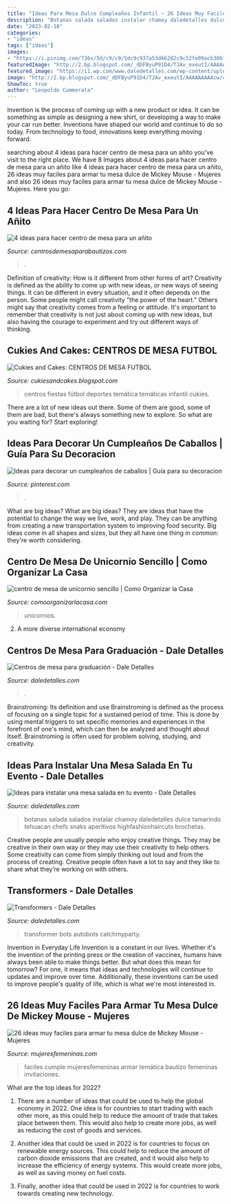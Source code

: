 ```yaml
---
title: "Ideas Para Mesa Dulce Cumpleaños Infantil ~ 26 Ideas Muy Faciles Para Armar Tu Mesa Dulce De Mickey Mouse"
description: "Botanas salada salados instalar chamoy daledetalles dulce tamarindo tehuacan chefs snaks aperitivos highfashionhaircuts brochetas"
date: "2023-02-18"
categories:
- "ideas"
tags: ["ideas"]
images:
- "https://i.pinimg.com/736x/5d/c9/c9/5dc9c937a53d66282c9c52fe09acb30b.jpg"
featuredImage: "http://2.bp.blogspot.com/_dDFByuP91D4/TJAv_exeutI/AAAAAAAAAcw/cSzPBxlC5G0/s1600/DSC03533.jpg"
featured_image: "https://i1.wp.com/www.daledetalles.com/wp-content/uploads/2017/06/graduacion-centros-de-mesa9.jpg?resize=483%2C720"
image: "http://2.bp.blogspot.com/_dDFByuP91D4/TJAv_exeutI/AAAAAAAAAcw/cSzPBxlC5G0/s1600/DSC03533.jpg"
ShowToc: true
author: "Leopoldo Cummerata"
---
```



Invention is the process of coming up with a new product or idea. It can be something as simple as designing a new shirt, or developing a way to make your car run better. Inventions have shaped our world and continue to do so today. From technology to food, innovations keep everything moving forward.

	

		
searching about 4 ideas para hacer centro de mesa para un añito you've visit to the right place. We have 8 Images about 4 ideas para hacer centro de mesa para un añito like 4 ideas para hacer centro de mesa para un añito, 26 ideas muy faciles para armar tu mesa dulce de Mickey Mouse - Mujeres and also 26 ideas muy faciles para armar tu mesa dulce de Mickey Mouse - Mujeres. Here you go:
		
    
## 4 Ideas Para Hacer Centro De Mesa Para Un Añito

<img loading=lazy src="https://centrosdemesaparabautizos.com/wp-content/uploads/2020/12/centro-de-mesa-para-un-anito-de-nina.jpg" onerror="this.onerror=null;this.src='https://tse4.mm.bing.net/th?id=OIP.7rpyacp1RtbZGsytMeQNngAAAA&amp;pid=15.1';" alt="4 ideas para hacer centro de mesa para un añito">

_Source: centrosdemesaparabautizos.com_

>. 

	

Definition of creativity: How is it different from other forms of art?
Creativity is defined as the ability to come up with new ideas, or new ways of seeing things. It can be different in every situation, and it often depends on the person. Some people might call creativity "the power of the heart." Others might say that creativity comes from a feeling or attitude. It's important to remember that creativity is not just about coming up with new ideas, but also having the courage to experiment and try out different ways of thinking.

    
## Cukies And Cakes: CENTROS DE MESA FUTBOL

<img loading=lazy src="http://2.bp.blogspot.com/_dDFByuP91D4/TJAv_exeutI/AAAAAAAAAcw/cSzPBxlC5G0/s1600/DSC03533.jpg" onerror="this.onerror=null;this.src='https://tse1.mm.bing.net/th?id=OIP.hOj9nw6wY4rGuC8n3ug1OwHaLO&amp;pid=15.1';" alt="Cukies and Cakes: CENTROS DE MESA FUTBOL">

_Source: cukiesandcakes.blogspot.com_

>centros fiestas fútbol deportes temática temáticas infantil cukies. 

	

There are a lot of new ideas out there. Some of them are good, some of them are bad, but there's always something new to explore. So what are you waiting for? Start exploring!

    
## Ideas Para Decorar Un Cumpleaños De Caballos | Guía Para Su Decoracion

<img loading=lazy src="https://i.pinimg.com/736x/5d/c9/c9/5dc9c937a53d66282c9c52fe09acb30b.jpg" onerror="this.onerror=null;this.src='https://tse2.mm.bing.net/th?id=OIP.z3YDKn52IU_1VcIWVWMSGgHaJ6&amp;pid=15.1';" alt="Ideas para decorar un cumpleaños de caballos | Guía para su decoracion">

_Source: pinterest.com_

>. 

	

What are big ideas?
What are big ideas? They are ideas that have the potential to change the way we live, work, and play. They can be anything from creating a new transportation system to improving food security. Big ideas come in all shapes and sizes, but they all have one thing in common: they're worth considering.

    
## Centro De Mesa De Unicornio Sencillo | Como Organizar La Casa

<img loading=lazy src="https://comoorganizarlacasa.com/wp-content/uploads/2018/02/centro-de-mesa-de-unicornio-sencillo.jpg" onerror="this.onerror=null;this.src='https://tse1.mm.bing.net/th?id=OIP.IaZQVkEb6TLwXxaqZ9NkagHaJ4&amp;pid=15.1';" alt="centro de mesa de unicornio sencillo | Como Organizar la Casa">

_Source: comoorganizarlacasa.com_

>unicornios. 

	

2. A more diverse international economy 

    
## Centros De Mesa Para Graduación - Dale Detalles

<img loading=lazy src="https://i1.wp.com/www.daledetalles.com/wp-content/uploads/2017/06/graduacion-centros-de-mesa9.jpg?resize=483%2C720" onerror="this.onerror=null;this.src='https://tse1.mm.bing.net/th?id=OIP.JULiFP-zZSbQ8YCZzeOxaQHaLC&amp;pid=15.1';" alt="Centros de mesa para graduación - Dale Detalles">

_Source: daledetalles.com_

>. 

	

Brainstroming: Its definition and use
Brainstroming is defined as the process of focusing on a single topic for a sustained period of time. This is done by using mental triggers to set specific memories and experiences in the forefront of one's mind, which can then be analyzed and thought about Itself. Brainstroming is often used for problem solving, studying, and creativity.

    
## Ideas Para Instalar Una Mesa Salada En Tu Evento - Dale Detalles

<img loading=lazy src="https://i2.wp.com/www.daledetalles.com/wp-content/uploads/2016/08/mesa-salada2.jpg?resize=500%2C616" onerror="this.onerror=null;this.src='https://tse2.mm.bing.net/th?id=OIP.gRU2z0esIO48iu3ZcNe4zAHaJH&amp;pid=15.1';" alt="Ideas para instalar una mesa salada en tu evento - Dale Detalles">

_Source: daledetalles.com_

>botanas salada salados instalar chamoy daledetalles dulce tamarindo tehuacan chefs snaks aperitivos highfashionhaircuts brochetas. 

	

Creative people are usually people who enjoy creative things. They may be creative in their own way or they may use their creativity to help others. Some creativity can come from simply thinking out loud and from the process of creating. Creative people often have a lot to say and they like to share what they’re working on with others.

    
## Transformers - Dale Detalles

<img loading=lazy src="https://i1.wp.com/www.daledetalles.com/wp-content/uploads/2016/02/transformers12.jpg" onerror="this.onerror=null;this.src='https://tse1.mm.bing.net/th?id=OIP.mgh8r8I4pyYXUh3L1WVk9gHaFj&amp;pid=15.1';" alt="Transformers - Dale Detalles">

_Source: daledetalles.com_

>transformer bots autobots catchmyparty. 

	

Invention in Everyday Life
Invention is a constant in our lives. Whether it's the invention of the printing press or the creation of vaccines, humans have always been able to make things better. But what does this mean for tomorrow? For one, it means that ideas and technologies will continue to updates and improve over time. Additionally, these inventions can be used to improve people's quality of life, which is what we're most interested in.

    
## 26 Ideas Muy Faciles Para Armar Tu Mesa Dulce De Mickey Mouse - Mujeres

<img loading=lazy src="https://www.mujeresfemeninas.com/imagenes/hogar/Centro-De-Mesas-De-Mickey.jpg" onerror="this.onerror=null;this.src='https://tse4.mm.bing.net/th?id=OIP.fyEjf3Lm5UBde6UcGYhQoQHaLD&amp;pid=15.1';" alt="26 ideas muy faciles para armar tu mesa dulce de Mickey Mouse - Mujeres">

_Source: mujeresfemeninas.com_

>faciles cumple mujeresfemeninas armar temática bautizo femeninas invitaciones. 

	

What are the top ideas for 2022?
1. There are a number of ideas that could be used to help the global economy in 2022. One idea is for countries to start trading with each other more, as this could help to reduce the amount of trade that takes place between them. This would also help to create more jobs, as well as reducing the cost of goods and services.
2. Another idea that could be used in 2022 is for countries to focus on renewable energy sources. This could help to reduce the amount of carbon dioxide emissions that are created, and it would also help to increase the efficiency of energy systems. This would create more jobs, as well as saving money on fuel costs.

3. Finally, another idea that could be used in 2022 is for countries to work towards creating new technology.


